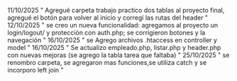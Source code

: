 11/10/2025 " Agregué carpeta trabajo practico dos tablas al proyecto final, agregué el botón para volver al inicio y corregí las rutas del header "
12/10/2025 " se creo un nueva funcionalidad: agregamos al proyecto un login/logout/ y protección con auth.php; se corrigieron botones y la navegación "
16/10/2025 " se Agrego archivos .htaccess en controller y model "
16/10/2025 " Se actualizo empleado.php, listar.php y header.php con nuevas mejoras (se agrego la tabla tarea que faltaba) "
25/10/2025 " se renombro carpeta, se agregaron mas funciones,se utiliza catch y se incorporo left join "
